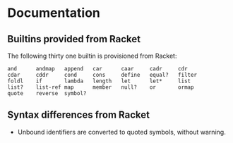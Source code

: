 # Documentation

## Builtins provided from Racket

The following thirty one builtin is provisioned from Racket:

```
and      andmap   append   car      caar     cadr     cdr
cdar     cddr     cond     cons     define   equal?   filter
foldl    if       lambda   length   let      let*     list
list?    list-ref map      member   null?    or       ormap
quote    reverse  symbol?
```

## Syntax differences from Racket

- Unbound identifiers are converted to quoted symbols, without warning.
